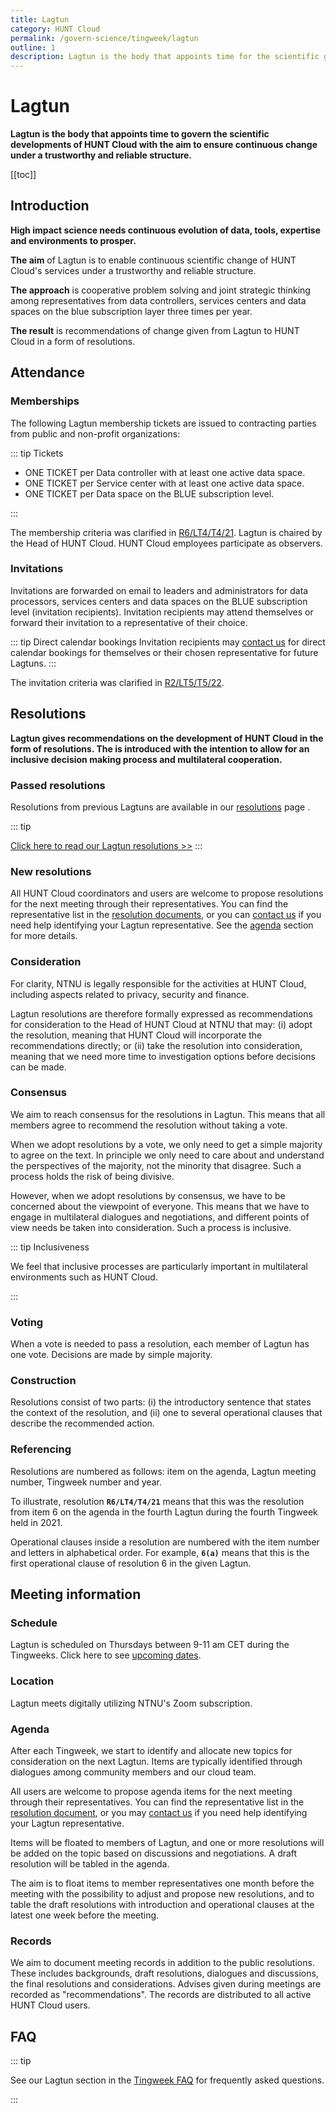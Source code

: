 ```yaml
---
title: Lagtun
category: HUNT Cloud
permalink: /govern-science/tingweek/lagtun
outline: 1
description: Lagtun is the body that appoints time for the scientific governance of HUNT Cloud.
---
```


# Lagtun

**Lagtun is the body that appoints time to govern the scientific developments of HUNT Cloud with the aim to ensure continuous change under a trustworthy and reliable structure.**


[[toc]]

## Introduction

**High impact science needs continuous evolution of data, tools, expertise and environments to prosper.**

**The aim** of Lagtun is to enable continuous scientific change of HUNT Cloud's services under a trustworthy and reliable structure.

**The approach** is cooperative problem solving and joint strategic thinking among representatives from data controllers, services centers and data spaces on the blue subscription layer three times per year. 

**The result** is recommendations of change given from Lagtun to HUNT Cloud in a form of resolutions.

## Attendance

### Memberships

The following Lagtun membership tickets are issued to contracting parties from public and non-profit organizations:

::: tip Tickets

* ONE TICKET per Data controller with at least one active data space.
* ONE TICKET per Service center with at least one active data space. 
* ONE TICKET per Data space on the BLUE subscription level.

:::

The membership criteria was clarified in [R6/LT4/T4/21](/govern-science/tingweek/resolutions#clarification-of-lagtun-membership). Lagtun is chaired by the Head of HUNT Cloud. HUNT Cloud employees participate as observers.

### Invitations

Invitations are forwarded on email to leaders and administrators for data processors, services centers and data spaces on the BLUE subscription level (invitation recipients). Invitation recipients may attend themselves or forward their invitation to a representative of their choice. 

::: tip Direct calendar bookings
Invitation recipients may [contact us](/contact) for direct calendar bookings for themselves or their chosen representative for future Lagtuns.
:::

The invitation criteria was clarified in [R2/LT5/T5/22](/govern-science/tingweek/resolutions#clarification-of-ting-week-invitations).

## Resolutions

**Lagtun gives recommendations on the development of HUNT Cloud in the form of resolutions. The is introduced with the intention to allow for an inclusive decision making process and multilateral cooperation.** 

### Passed resolutions

Resolutions from previous Lagtuns are available in our [resolutions](/govern-science/tingweek/resolutions) page .

::: tip

[Click here to read our Lagtun resolutions >>](/govern-science/tingweek/resolutions) 
:::

### New resolutions

All HUNT Cloud coordinators and users are welcome to propose resolutions for the next meeting through their representatives. You can find the representative list in the [resolution documents](/govern-science/tingweek/resolutions), or you can [contact us](/contact) if you need help identifying your Lagtun representative. See the [agenda](/govern-science/tingweek/lagtun#agenda) section for more details.

### Consideration

For clarity, NTNU is legally responsible for the activities at HUNT Cloud, including aspects related to privacy, security and finance.

Lagtun resolutions are therefore formally expressed as recommendations for consideration to the Head of HUNT Cloud at NTNU that may: (i) adopt the resolution, meaning that HUNT Cloud will incorporate the recommendations directly; or (ii) take the resolution into consideration, meaning that we need more time to investigation options before decisions can be made.

### Consensus

We aim to reach consensus for the resolutions in Lagtun. This means that all members agree to recommend the resolution without taking a vote.

When we adopt resolutions by a vote, we only need to get a simple majority to agree on the text. In principle we only need to care about and understand the perspectives of the majority, not the minority that disagree. Such a process holds the risk of being divisive.

However, when we adopt resolutions by consensus, we have to be concerned about the viewpoint of everyone. This means that we have to engage in multilateral dialogues and negotiations, and different points of view needs be taken into consideration. Such a process is inclusive. 

::: tip Inclusiveness

We feel that inclusive processes are particularly important in  multilateral environments such as HUNT Cloud. 

:::

### Voting

When a vote is needed to pass a resolution, each member of Lagtun has one vote. Decisions are made by simple majority. 

### Construction

Resolutions consist of two parts: (i) the introductory sentence that states the context of the resolution, and (ii) one to several operational clauses that describe the recommended action. 

### Referencing

Resolutions are numbered as follows: item on the agenda, Lagtun meeting number, Tingweek number and year. 

To illustrate, resolution **`R6/LT4/T4/21`** means that this was the resolution from item 6 on the agenda in the fourth Lagtun during the fourth Tingweek held in 2021. 

Operational clauses inside a resolution are numbered with the item number and letters in alphabetical order. For example, **`6(a)`** means that this is the first operational clause of resolution 6 in the given Lagtun.






## Meeting information 

### Schedule 

Lagtun is scheduled on Thursdays between 9-11 am CET during the Tingweeks. Click here to see [upcoming dates](/govern-science/tingweek/dates).

### Location

Lagtun meets digitally utilizing NTNU's Zoom subscription. 

### Agenda

After each Tingweek, we start to identify and allocate new topics for consideration on the next Lagtun. Items are typically identified through dialogues among community members and our cloud team.

All users are welcome to propose agenda items for the next meeting through their representatives. You can find the representative list in the [resolution document](/govern-science/tingweek/resolutions), or you may [contact us](/contact) if you need help identifying your Lagtun representative. 

Items will be floated to members of Lagtun, and one or more resolutions will be added on the topic based on discussions and negotiations. A draft resolution will be tabled in the agenda. 

The aim is to float items to member representatives one month before the meeting with the possibility to adjust and propose new resolutions, and to table the draft resolutions with introduction and operational clauses at the latest one week before the meeting.


### Records

We aim to document meeting records in addition to the public resolutions. These includes backgrounds, draft resolutions, dialogues and discussions, the final resolutions and considerations. Advises given during meetings are recorded as "recommendations". The records are distributed to all active HUNT Cloud users. 


## FAQ

::: tip

See our Lagtun section in the [Tingweek FAQ](/govern-science/tingweek/faq#lagtun) for frequently asked questions.

:::
